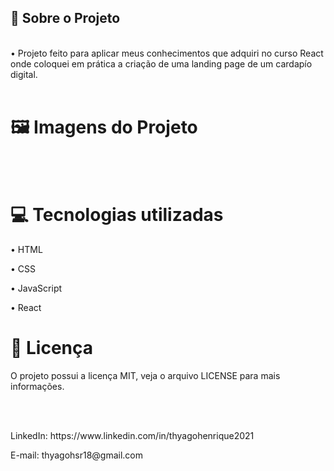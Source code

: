 <h2>📄 Sobre o Projeto</h2>
<br>
• Projeto feito para aplicar meus conhecimentos que adquiri no curso React onde coloquei em prática a criação de uma landing page de um cardapío digital.
<br><br>
<h1>🖼️ Imagens do Projeto </h1>


<br><br>
<h1>💻 Tecnologias utilizadas</h1>
<p>• HTML</p>
<p>• CSS</p>
<p>• JavaScript</p>
<p>• React</p>
<h1>📝 Licença </h1>
<p>O projeto possui a licença MIT, veja o arquivo LICENSE para mais informações.</p>
<br><br>
<p>LinkedIn: https://www.linkedin.com/in/thyagohenrique2021</p>
<p>E-mail: thyagohsr18@gmail.com</p>
